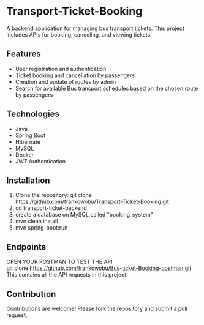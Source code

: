 # Transport-Ticket-Booking
A backend application for managing bus transport tickets. This project includes APIs for booking, canceling, and viewing tickets.

## Features
- User registration and authentication
- Ticket booking and cancellation by passengers
- Creation and update of routes by admin
- Search for available Bus transport schedules based on the chosen route by passengers

## Technologies
- Java
- Spring Boot
- Hibernate
- MySQL
- Docker
- JWT Authentication

## Installation
1. Clone the repository: git clone https://github.com/frankowobu/Transport-Ticket-Booking.git
2. cd transport-ticket-backend
3. create a database on MySQL called "booking_system" 
4. mvn clean install
5. mvn spring-boot:run

## Endpoints
OPEN YOUR POSTMAN TO TEST THE API  
git clone https://github.com/frankowobu/Bus-ticket-Booking-postman.git 
This contains all the API requests in this project.

## Contribution
Contributions are welcome! Please fork the repository and submit a pull request.
